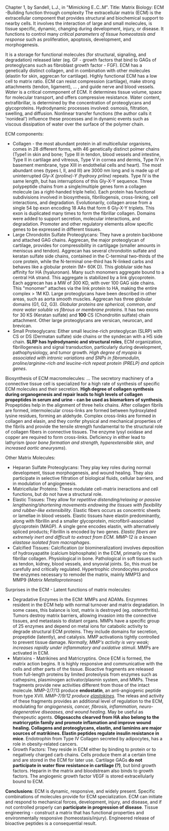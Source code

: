 Chapter 1, by Sandell, L.J., in "Mimicking E..C..M". Title: Matrix Biology: ECM -Building function through complexity
The extracellular matrix (ECM) is the extracellular component that provides structural and biochemical support to nearby cells. It involves the interaction of large and small molecules, is tissue specific, dynamic, changing during development, injury, or disease. It functions to control many *critical parameters of tissue homeostasis and response* such as proliferation, apoptosis, development, and morphogenesis. 

It is a storage for functional molecules (for structural, signaling, and degradation) released later (eg. GF - growth factors that bind to GAGs of proteoglycans such as fibroblast growth factor - FGF). ECM has a genetically distinct collagen, and in combination with other molecules (elastin for skin, aggrecan for cartilage). Highly functional ECM has a low cell to matrix ratio. ECM can resist compression (cartilage), make strong attachments (tendon, ligament), ... , and guide nerve and blood vessels. *Water* is a critical commponent of ECM. It determines tissue volume, space for molecular transport, and offers compressive resistance. Water content, extrafibrillar, is determined by the concentration of proteoglycans and glycoproteins. Hydrodynamic processes involved: osmosis, filtration, swelling, and diffusion. Nonlinear transfer functions (the author calls it 'nonideal') influence these processes and in dynamic events such as viscous dissipation of water over the surface of the polymer chain. 

ECM components: 
* Collagen - the most abundant protein in all multicellular organisms, comes in 28 different forms, with 46 genetically distinct polmer chains (Type1 in skin and bone; Type III in tendon, blood vessels and intestine, Type II in cartilage and vitreous, Type V in cornea and dermis, Type IV in basement membrane, type XIII in endothelial cells and heart). The most abundant ones (types I, II, and III) are 3000 nm long and is made up of uninterrupted *Gly-X (proline)-Y (hydroxy prline)* repeats. Type IV is the same length, but has interruptions of this Gly-X-Y sequence. Three polypeptide chains from a single/multiple genes form a collagen molecule (as a right-handed triple helix). Each protein has functional subdivisions  involved in biosynthesis, fibrillogensis, cross-linking, cell interactions, and degradation. Evolutionarily, collagen arose from a single 54 bp exon encoding 18 AAs that form 6 Gly-X-Y triplets. This exon is duplicated many times to form the fibrillar collagen. Domains were added to support secretion, molecular interactions, and degradation. Promoter and other regulatory elements allow specific genes to be expressed in different tissues. 
* Large Chrondoitin Sulfate Proteoglycans: They have a protein backbone and attached GAG chains. Aggrecan, the major proteoglycan of cartilage, provides for compressibility in cartilgage (smaller amounts in meniscus and tendon). Aggrecan has several chrondoitin sulfate and keratan sulfate side chains, contained in the C-terminal two-thirds of the core protein, while the N-terminal one-third has N-linked carbs and behaves like a globular protein (M= 60K D). This globlular side has affinity for HA (hyaluronan). Many such monomers aggregate bound to a central HA strand. This aggregate is stabilized by a link glycoprotein. Each aggrecan has a MW of 300 KD, with over 100 GAG side chains. This "monomer" attaches via the link protein to HA, making the entire complex > 1M KD. Large proteoglycans have been described in other areas, such as aorta smooth muscles. Aggrecan has three globular domains (G1, G2, G3). *Globular proteins are spherical, common, and more water soluble vs fibrous or membrane proteins*. It has two exons for 30 KS (Keratan sulfate) and **100** CS (Chondroitin sulfate) chain attachment. Other large proteoglycans are versican, neurocan, and brevican. 
* Small Proteoglycans: Either small leucine-rich proteoglycan (SLRP) with CS or DS (Dermatan sulfate) side chains or the syndecan with a HS side chain. **SLRP has hydrodynamic and structural roles**, ECM organization, fibrillogenesis and signal transduction, particularly during development, pathophysiology, and tumor growth. *High degree of myopia is associated with intronic variations and SNPs in fibromodulin, proline/arginine-rich and leucine-rich repeat protein (PRELP) and opticin genes*. 

Biosynthesis of ECM macromolecules: ... The secretory machinery of a connective tissue cell is specialized for a high rate of synthesis of specific ECM molecules and their secretion. **High degree of collagen synthesis during organogenesis and repair leads to high levels of collagen propeptides in serum and urine - can be used as biomarkers of synthesis**. Propeptides help in the alignment of three helix chains. After collagen fibrils are formed, intermolecular cross-links are formed between hydroxylated lysine residues, forming an aldehyde. Complex cross-links are formed in collagen and elasin, and they confer physical and mechanical properties of the fibrils and provide the tensile strength fundamental to the structural role of collagen fibers in connective tissues. The enzyme lysyl oxidase and copper are required to form cross-links. Deficiency in either lead to lathyrism (*poor bone formation and strength, hyperextensible skin, and increased aortic aneurysms*). 

Other Matrix Molecules:
* Heparan Sulfate Proteoglycans: They play key roles during normal development, tissue morphogenesis, and wound healing. They also participate in selective filtration of biological fluids, cellular barriers, and in modulation of angiogenesis. 
* Matricellular Proteins: These modulate cell-matrix ineractions and cell functions, but do not have a structural role. 
* Elastic Tissues: They allow for *repetitive distending/relaxing or passive lengthening/shortening movements endowing the tissues with flexibility and rubber-like extensibility*. Elastic fibers occurs as concentric sheets or lamellae in blood vessels. Elastic tissues have elastin predominantly, along with fibrillin and a smaller glycoprotein, microfibril-associated glycoprotein (MAGP). A single gene encodes elastin, with alternatively spliced products; Fibrillin is encoded by two genes. *Elastic fibers are extremely inert and difficult to extract from ECM. MMP-12 is a known elastase isolated from macrophages*. 
* Calcified Tissues: Calcification (or biomineralization) involves deposition of hydroxyapatite (calcium biphosphate) in the ECM, primarily on the fibrillar collagen. Physiological in bone. Pathological in soft tissues such as tendon, kidney, blood vessels, and snyovial joints. So, this must be carefully and critically regulated. Hypertrophic chrondocytes produce the enzymes necessary to remodel the matrix, mainly MMP13 and MMP9 (*Matrix Metalloproteinses*)

Surprises in the ECM - Latent functions of matrix molecules: 
* Degradative Enzymes in the ECM: MMPs and ADAMs. Enzymnes resident in the ECM help with normal turnover and matrix degradation. In some cases, this balance is lost, matrix is destroyed (eg. osteorthritis). Tumors destroy matrix barriers, allowing invasion into the connective tissues, and metastasis to distant organs. MMPs have a specific group of 25 enzymes and depend on metal ions for catabolic activity to degrade structural ECM proteins. They include domains for secretion, propeptide (latently), and catalysis. MMP activationis tightly controlled to prevent tissue damage. *Normally, MMP's activity is very weak; increases rapidly under inflammatory and oxidative stimuli*. MMPs are activated in ECM. 
* Matrixins - Matrikines and Matricryptins. Once ECM is formed, the matrix action begins. It is highly responsive and communicative with the cells and other parts of the tissue. Bioactive fragments are released from full-length proteins by limited proteolysis from enzymes such as cathepsins, plasminogen activator/plasmin system, and MMPs. These fragments provide new activities different from those of the intact molecule. MMP-2/7/13 produce **endostatin**, an anti-angiogenic peptide from type XVII. *MMP-7/9/12 produce [elastokines](https://www.ncbi.nlm.nih.gov/pubmed/18206415)*. The releas and activity of these fragments provides an additional level of regulation to the ECM, modulating for *angiogenesis, cancer, fibrosis, inflammation, neuro-degenerative diseaases, and wound healing*. May be useful as therepeutic agents. **Oligosacchs clearved from HA also belong to the matricryptin family and promote inflamation and improve wound healing. Collagens and proteoglycans, elastin, and laminins are major sources of matrikines. Elastin peptides regulate insulin resistance in mice**. Endotrophin from Type IV Collagen secreted by adipocytes, has a role in obesity-related cancers. 
* Growth Factors: They reside in ECM either by binding to protein or to negatively charged carb chains. Cells produce them at a certain time and are stored in the ECM for later use. Cartilage GAGs **do not participate in water flow resistance in cartilage (?)**, but bind growth factors. Heparin in the matrix and bloodstream also binds to growth factors. The angiogenic growth factor VEGF is stored extracellularly bound to ECM. 

**Conclusions**: ECM is dynamic, responsive, and widely present. Specific combinations of molecules provide for ECM specialization. ECM can initiate and respond to mechanical forces, development, injury, and disease, and if not controlled properly can **participate in progression of disease**. Tissue engineering - construct a matrix that has functional properties and environmentally responsive (homeostasis/injury). Engineered release of bioactive peptides is a consequential result. 
